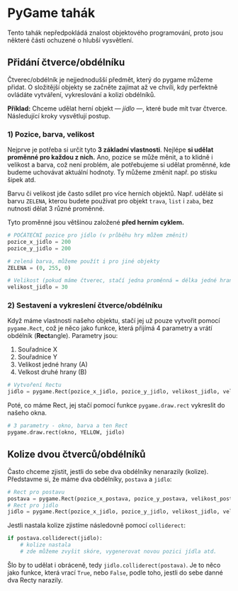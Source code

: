 # PyGame tahák

Tento tahák nepředpokládá znalost objektového programování, proto jsou některé části ochuzené o hlubší vysvětlení.

## Přidání čtverce/obdélníku

Čtverec/obdélník je nejjednodušší předmět, který do pygame můžeme přidat. O složitější objekty se začněte zajímat až ve chvíli, kdy perfektně ovládáte vytváření, vykreslování a kolizi obdélníků.

**Příklad:** Chceme udělat herní objekt — _jídlo_ —, které bude mít tvar čtverce. Následující kroky vysvětlují postup.

### 1) Pozice, barva, velikost

Nejprve je potřeba si určit tyto **3 základní vlastnosti**.
Nejlépe **si udělat proměnné pro každou z nich.**
Ano, pozice se může měnit, a to klidně i velikost a barva, což není problém, ale potřebujeme si udělat proměnné, kde budeme uchovávat aktuální hodnoty.
Ty můžeme změnit např. po stisku šipek atd.

Barvu či velikost jde často sdílet pro více herních objektů. Např. uděláte si barvu `ZELENA`,
kterou budete používat pro objekt `trava`, `list` i `zaba`, bez nutnosti dělat 3 různé proměnné. 


Tyto proměnné jsou většinou založené **před herním cyklem.**
```python
# POČÁTEČNÍ pozice pro jídlo (v průběhu hry můžem změnit)
pozice_x_jidlo = 200
pozice_y_jidlo = 200

# zelená barva, můžeme použít i pro jiné objekty 
ZELENA = (0, 255, 0)

# Velikost (pokud máme čtverec, stačí jedna proměnná = délka jedné hrany)
velikost_jidlo = 30
```
### 2) Sestavení a vykreslení čtverce/obdélníku

Když máme vlastnosti našeho objektu, stačí jej už pouze vytvořit pomocí `pygame.Rect`, což je něco jako funkce,
která přijímá 4 parametry a vrátí obdélník (**Rect**angle). Parametry jsou:
1. Souřadnice X
2. Souřadnice Y
3. Velikost jedné hrany (A)
4. Velkost druhé hrany (B)


```python
# Vytvoření Rectu
jidlo = pygame.Rect(pozice_x_jidlo, pozice_y_jidlo, velikost_jidlo, velikost_jidlo)
```
Poté, co máme Rect, jej stačí pomocí funkce `pygame.draw.rect` vykreslit do našeho okna.
```python
# 3 parametry - okno, barva a ten Rect
pygame.draw.rect(okno, YELLOW, jidlo)
```

## Kolize dvou čtverců/obdélníků

Často chceme zjistit, jestli do sebe dva obdélníky nenarazily (kolize).
Představme si, že máme dva obdélníky, `postava` a `jidlo`:

```python
# Rect pro postavu
postava = pygame.Rect(pozice_x_postava, pozice_y_postava, velikost_postava, velikost_postava)
# Rect pro jidlo
jidlo = pygame.Rect(pozice_x_jidlo, pozice_y_jidlo, velikost_jidlo, velikost_jidlo)
```

Jestli nastala kolize zjistíme následovně pomocí `colliderect`:

```python
if postava.colliderect(jidlo):
    # kolize nastala
    # zde můžeme zvyšit skóre, vygenerovat novou pozici jídla atd.
```

Šlo by to udělat i obráceně, tedy `jidlo.colliderect(postava)`. Je to něco jako funkce,
která vrací `True`, nebo `False`, podle toho, jestli do sebe danné dva Recty narazily.